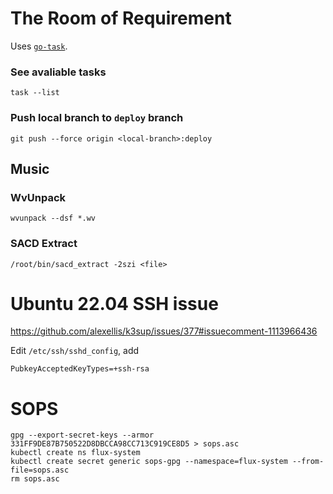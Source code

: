 # The Room of Requirement

Uses [`go-task`](https://taskfile.dev).

### See avaliable tasks

```
task --list
```

### Push local branch to `deploy` branch
```
git push --force origin <local-branch>:deploy
```

## Music

### WvUnpack

```
wvunpack --dsf *.wv
```

### SACD Extract

```
/root/bin/sacd_extract -2szi <file>
```

# Ubuntu 22.04 SSH issue

https://github.com/alexellis/k3sup/issues/377#issuecomment-1113966436

Edit `/etc/ssh/sshd_config`, add

```
PubkeyAcceptedKeyTypes=+ssh-rsa
```

# SOPS

```
gpg --export-secret-keys --armor 331FF9DE87B750522D8DBCCA98CC713C919CE8D5 > sops.asc
kubectl create ns flux-system
kubectl create secret generic sops-gpg --namespace=flux-system --from-file=sops.asc
rm sops.asc
```
